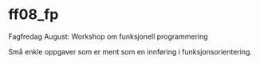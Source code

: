 # ff08_fp
Fagfredag August: Workshop om funksjonell programmering

Små enkle oppgaver som er ment som en innføring i funksjonsorientering.

